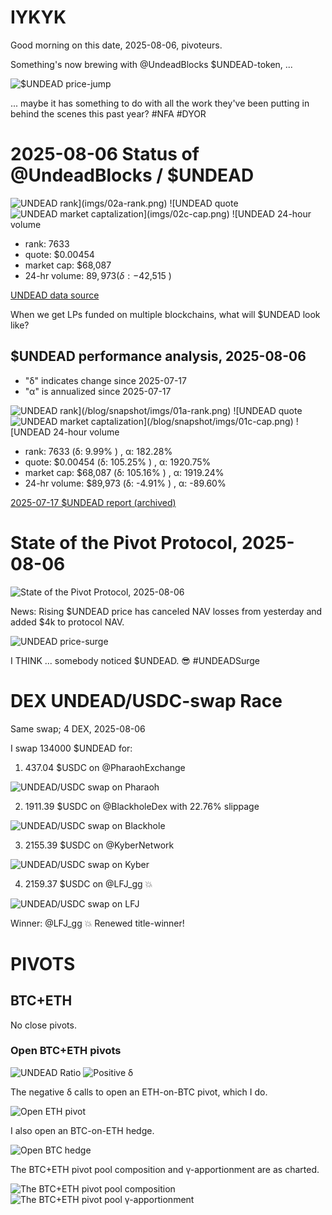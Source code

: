 # IYKYK

Good morning on this date, 2025-08-06, pivoteurs.

Something's now brewing with @UndeadBlocks $UNDEAD-token, ...

![$UNDEAD price-jump](imgs/01-fanclub.png)

... maybe it has something to do with all the work they've been putting in behind the scenes this past year? #NFA #DYOR 


# 2025-08-06 Status of @UndeadBlocks / $UNDEAD 

![$UNDEAD rank](imgs/02a-rank.png) 
![$UNDEAD quote](imgs/02b-quote.png) 
![$UNDEAD market captalization](imgs/02c-cap.png) 
![$UNDEAD 24-hour volume](imgs/02d-vol.png) 

* rank: 7633 
* quote: $0.00454 
* market cap: $68,087 
* 24-hr volume: $89,973 (δ: -$42,515 ) 


[UNDEAD data source](https://www.coingecko.com/en/coins/undead-blocks) 



When we get LPs funded on multiple blockchains, what will $UNDEAD look like? 

## $UNDEAD performance analysis, 2025-08-06 

* "δ" indicates change since 2025-07-17 
* "α" is annualized since 2025-07-17 

![$UNDEAD rank](/blog/snapshot/imgs/01a-rank.png) 
![$UNDEAD quote](/blog/snapshot/imgs/01b-quote.png) 
![$UNDEAD market captalization](/blog/snapshot/imgs/01c-cap.png) 
![$UNDEAD 24-hour volume](/blog/snapshot/imgs/01d-vol.png) 

* rank: 7633 (δ: 9.99% ) , α: 182.28% 
* quote: $0.00454 (δ: 105.25% ) , α: 1920.75% 
* market cap: $68,087 (δ: 105.16% ) , α: 1919.24% 
* 24-hr volume: $89,973 (δ: -4.91% ) , α: -89.60% 

[2025-07-17 $UNDEAD report (archived)](https://github.com/pivoteur/biz/tree/main/blog/snapshot) 

# State of the Pivot Protocol, 2025-08-06 

![State of the Pivot Protocol, 2025-08-06](imgs/03-state.png) 

News: Rising $UNDEAD price has canceled NAV losses from yesterday and added $4k to protocol NAV. 

![UNDEAD price-surge](imgs/04-surge.png)

I THINK ... somebody noticed $UNDEAD. 😎 #UNDEADSurge 

# DEX UNDEAD/USDC-swap Race 

Same swap; 4 DEX, 2025-08-06 

I swap 134000 $UNDEAD for: 

1. 437.04 $USDC on @PharaohExchange 

![UNDEAD/USDC swap on Pharaoh](imgs/05a-pharaoh.png) 

2. 1911.39 $USDC on @BlackholeDex with 22.76% slippage 

![UNDEAD/USDC swap on Blackhole](imgs/05b-blackhole.png) 

3. 2155.39 $USDC on @KyberNetwork 

![UNDEAD/USDC swap on Kyber](imgs/05c-kyber.png) 

4. 2159.37 $USDC on @LFJ_gg 💥 

![UNDEAD/USDC swap on LFJ](imgs/05d-lfj.png) 

Winner: @LFJ_gg 💥 Renewed title-winner! 
# PIVOTS 

## BTC+ETH 



No close pivots. 

### Open BTC+ETH pivots 

![UNDEAD Ratio](imgs/06a-ratio.png) 
![Positive δ](imgs/06b-delta.png) 

The negative δ calls to open an ETH-on-BTC pivot, which I do. 

![Open ETH pivot](imgs/06c-open-eth-pivot.png) 

I also open an BTC-on-ETH hedge. 

![Open BTC hedge](imgs/06d-open-btc-hedge.png) 



The BTC+ETH pivot pool composition and γ-apportionment are as charted. 

![The BTC+ETH pivot pool composition](imgs/07a-comp.png) 
![The BTC+ETH pivot pool γ-apportionment](imgs/07b-apport.png) 
